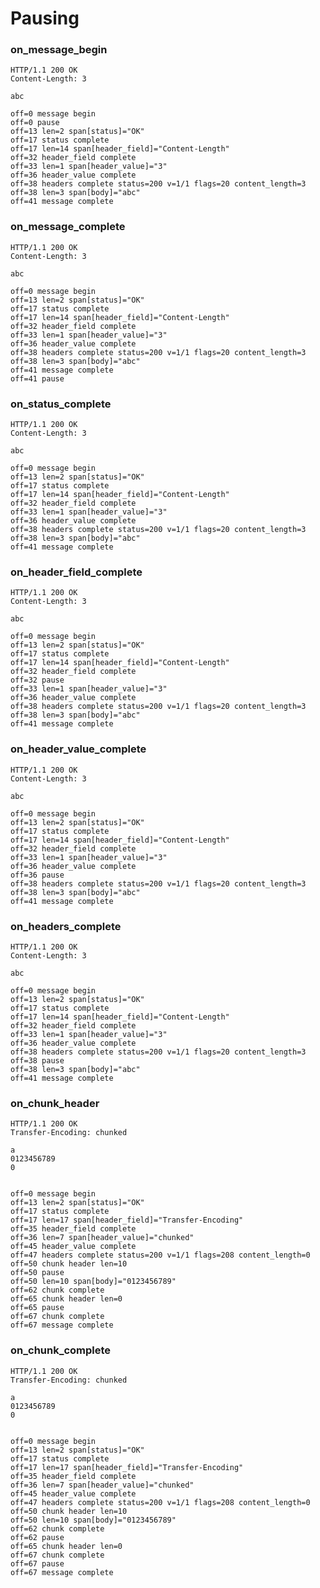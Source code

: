 Pausing
=======

### on_message_begin

<!-- meta={"type": "response", "pause": "on_message_begin"} -->
```http
HTTP/1.1 200 OK
Content-Length: 3

abc
```

```log
off=0 message begin
off=0 pause
off=13 len=2 span[status]="OK"
off=17 status complete
off=17 len=14 span[header_field]="Content-Length"
off=32 header_field complete
off=33 len=1 span[header_value]="3"
off=36 header_value complete
off=38 headers complete status=200 v=1/1 flags=20 content_length=3
off=38 len=3 span[body]="abc"
off=41 message complete
```

### on_message_complete

<!-- meta={"type": "response", "pause": "on_message_complete"} -->
```http
HTTP/1.1 200 OK
Content-Length: 3

abc
```

```log
off=0 message begin
off=13 len=2 span[status]="OK"
off=17 status complete
off=17 len=14 span[header_field]="Content-Length"
off=32 header_field complete
off=33 len=1 span[header_value]="3"
off=36 header_value complete
off=38 headers complete status=200 v=1/1 flags=20 content_length=3
off=38 len=3 span[body]="abc"
off=41 message complete
off=41 pause
```

### on_status_complete

<!-- meta={"type": "response", "pause": "on_status_complete"} -->
```http
HTTP/1.1 200 OK
Content-Length: 3

abc
```

```log
off=0 message begin
off=13 len=2 span[status]="OK"
off=17 status complete
off=17 len=14 span[header_field]="Content-Length"
off=32 header_field complete
off=33 len=1 span[header_value]="3"
off=36 header_value complete
off=38 headers complete status=200 v=1/1 flags=20 content_length=3
off=38 len=3 span[body]="abc"
off=41 message complete
```

### on_header_field_complete

<!-- meta={"type": "response", "pause": "on_header_field_complete"} -->
```http
HTTP/1.1 200 OK
Content-Length: 3

abc
```

```log
off=0 message begin
off=13 len=2 span[status]="OK"
off=17 status complete
off=17 len=14 span[header_field]="Content-Length"
off=32 header_field complete
off=32 pause
off=33 len=1 span[header_value]="3"
off=36 header_value complete
off=38 headers complete status=200 v=1/1 flags=20 content_length=3
off=38 len=3 span[body]="abc"
off=41 message complete
```

### on_header_value_complete

<!-- meta={"type": "response", "pause": "on_header_value_complete"} -->
```http
HTTP/1.1 200 OK
Content-Length: 3

abc
```

```log
off=0 message begin
off=13 len=2 span[status]="OK"
off=17 status complete
off=17 len=14 span[header_field]="Content-Length"
off=32 header_field complete
off=33 len=1 span[header_value]="3"
off=36 header_value complete
off=36 pause
off=38 headers complete status=200 v=1/1 flags=20 content_length=3
off=38 len=3 span[body]="abc"
off=41 message complete
```

### on_headers_complete

<!-- meta={"type": "response", "pause": "on_headers_complete"} -->
```http
HTTP/1.1 200 OK
Content-Length: 3

abc
```

```log
off=0 message begin
off=13 len=2 span[status]="OK"
off=17 status complete
off=17 len=14 span[header_field]="Content-Length"
off=32 header_field complete
off=33 len=1 span[header_value]="3"
off=36 header_value complete
off=38 headers complete status=200 v=1/1 flags=20 content_length=3
off=38 pause
off=38 len=3 span[body]="abc"
off=41 message complete
```

### on_chunk_header

<!-- meta={"type": "response", "pause": "on_chunk_header"} -->
```http
HTTP/1.1 200 OK
Transfer-Encoding: chunked

a
0123456789
0


```

```log
off=0 message begin
off=13 len=2 span[status]="OK"
off=17 status complete
off=17 len=17 span[header_field]="Transfer-Encoding"
off=35 header_field complete
off=36 len=7 span[header_value]="chunked"
off=45 header_value complete
off=47 headers complete status=200 v=1/1 flags=208 content_length=0
off=50 chunk header len=10
off=50 pause
off=50 len=10 span[body]="0123456789"
off=62 chunk complete
off=65 chunk header len=0
off=65 pause
off=67 chunk complete
off=67 message complete
```

### on_chunk_complete

<!-- meta={"type": "response", "pause": "on_chunk_complete"} -->
```http
HTTP/1.1 200 OK
Transfer-Encoding: chunked

a
0123456789
0


```

```log
off=0 message begin
off=13 len=2 span[status]="OK"
off=17 status complete
off=17 len=17 span[header_field]="Transfer-Encoding"
off=35 header_field complete
off=36 len=7 span[header_value]="chunked"
off=45 header_value complete
off=47 headers complete status=200 v=1/1 flags=208 content_length=0
off=50 chunk header len=10
off=50 len=10 span[body]="0123456789"
off=62 chunk complete
off=62 pause
off=65 chunk header len=0
off=67 chunk complete
off=67 pause
off=67 message complete
```
